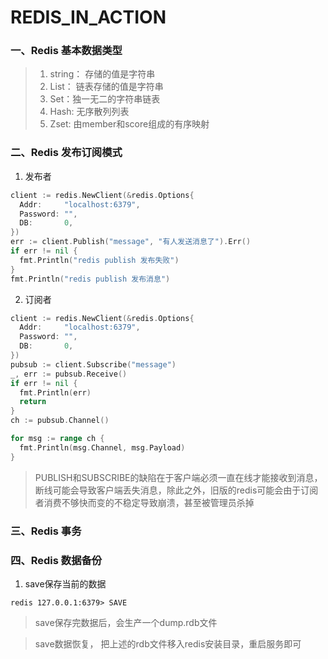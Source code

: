 # REDIS_IN_ACTION

### 一、Redis 基本数据类型

> 1. string： 存储的值是字符串
> 2. List： 链表存储的值是字符串
> 3. Set：独一无二的字符串链表
> 4. Hash: 无序散列列表
> 5. Zset: 由member和score组成的有序映射

### 二、Redis 发布订阅模式

1. 发布者

```go
client := redis.NewClient(&redis.Options{
  Addr:     "localhost:6379",
  Password: "",
  DB:       0,
})
err := client.Publish("message", "有人发送消息了").Err()
if err != nil {
  fmt.Println("redis publish 发布失败")
}
fmt.Println("redis publish 发布消息")
```

2. 订阅者

```go
client := redis.NewClient(&redis.Options{
  Addr:     "localhost:6379",
  Password: "",
  DB:       0,
})
pubsub := client.Subscribe("message")
_, err := pubsub.Receive()
if err != nil {
  fmt.Println(err)
  return
}
ch := pubsub.Channel()

for msg := range ch {
  fmt.Println(msg.Channel, msg.Payload)
}
```

> PUBLISH和SUBSCRIBE的缺陷在于客户端必须一直在线才能接收到消息，断线可能会导致客户端丢失消息，除此之外，旧版的redis可能会由于订阅者消费不够快而变的不稳定导致崩溃，甚至被管理员杀掉

### 三、Redis 事务



### 四、Redis 数据备份

1. save保存当前的数据

```shell
redis 127.0.0.1:6379> SAVE 
```

> save保存完数据后，会生产一个dump.rdb文件

> save数据恢复， 把上述的rdb文件移入redis安装目录，重启服务即可

